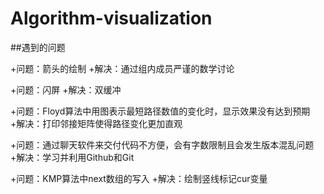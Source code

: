 # Algorithm-visualization

##遇到的问题

+问题：箭头的绘制
+解决：通过组内成员严谨的数学讨论

+问题：闪屏
+解决：双缓冲

+问题：Floyd算法中用图表示最短路径数值的变化时，显示效果没有达到预期
+解决：打印邻接矩阵使得路径变化更加直观

+问题：通过聊天软件来交付代码不方便，会有字数限制且会发生版本混乱问题
+解决：学习并利用Github和Git

+问题：KMP算法中next数组的写入
+解决：绘制竖线标记cur变量


